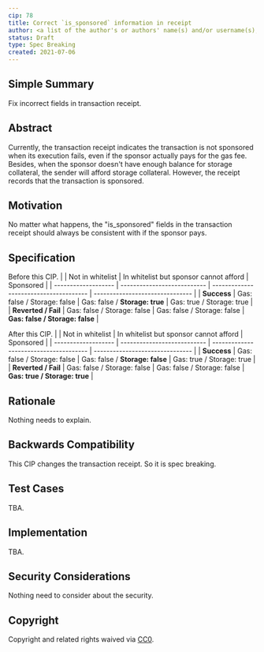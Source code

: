 ```yaml
---
cip: 78
title: Correct `is_sponsored` information in receipt
author: <a list of the author's or authors' name(s) and/or username(s), or name(s) and email(s), e.g. (use with the parentheses or triangular brackets): Chenxing Li (<lylcx2007@gmail.com>)
status: Draft
type: Spec Breaking
created: 2021-07-06
---
```



## Simple Summary

Fix incorrect fields in transaction receipt. 

## Abstract

Currently, the transaction receipt indicates the transaction is not sponsored when its execution fails, even if the sponsor actually pays for the gas fee. Besides, when the sponsor doesn't have enough balance for storage collateral, the sender will afford storage collateral. However, the receipt records that the transaction is sponsored. 

## Motivation

No matter what happens, the "is_sponsored" fields in the transaction receipt should always be consistent with if the sponsor pays. 

## Specification

Before this CIP.
|                     | Not in whitelist            | In whitelist but sponsor cannot afford | Sponsored                       |
| ------------------- | --------------------------- | -------------------------------------- | ------------------------------- |
| **Success**         | Gas: false / Storage: false | Gas: false / **Storage: true**         | Gas: true / Storage: true       |
| **Reverted / Fail** | Gas: false / Storage: false | Gas: false / Storage: false            | **Gas: false / Storage: false** |

After this CIP.
|                     | Not in whitelist            | In whitelist but sponsor cannot afford | Sponsored                       |
| ------------------- | --------------------------- | -------------------------------------- | ------------------------------- |
| **Success**         | Gas: false / Storage: false | Gas: false / **Storage: false**        | Gas: true / Storage: true       |
| **Reverted / Fail** | Gas: false / Storage: false | Gas: false / Storage: false            | **Gas: true / Storage: true**   |

## Rationale

Nothing needs to explain.

## Backwards Compatibility

This CIP changes the transaction receipt. So it is spec breaking. 

## Test Cases

TBA.

## Implementation

TBA.

## Security Considerations

Nothing need to consider about the security. 

## Copyright
Copyright and related rights waived via [CC0](https://creativecommons.org/publicdomain/zero/1.0/).

